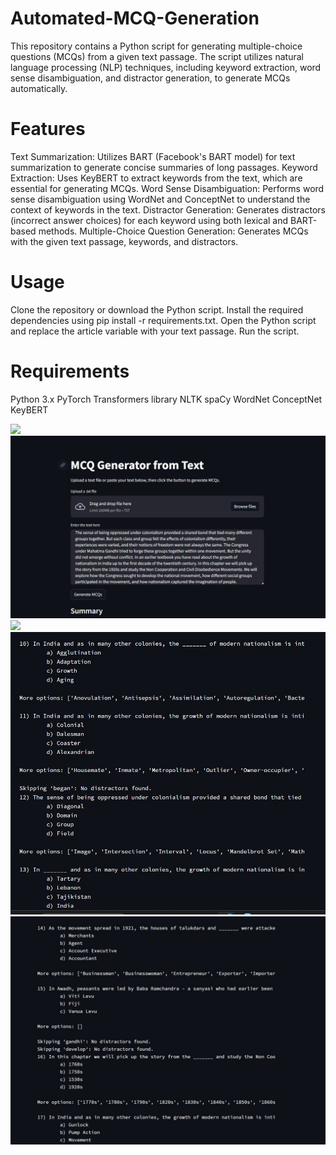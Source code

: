 # Automated-MCQ-Generation
This repository contains a Python script for generating multiple-choice questions (MCQs) from a given text passage. The script utilizes natural language processing (NLP) techniques, including keyword extraction, word sense disambiguation, and distractor generation, to generate MCQs automatically.

# Features
Text Summarization: Utilizes BART (Facebook's BART model) for text summarization to generate concise summaries of long passages.
Keyword Extraction: Uses KeyBERT to extract keywords from the text, which are essential for generating MCQs.
Word Sense Disambiguation: Performs word sense disambiguation using WordNet and ConceptNet to understand the context of keywords in the text.
Distractor Generation: Generates distractors (incorrect answer choices) for each keyword using both lexical and BART-based methods.
Multiple-Choice Question Generation: Generates MCQs with the given text passage, keywords, and distractors.

# Usage
Clone the repository or download the Python script.
Install the required dependencies using pip install -r requirements.txt.
Open the Python script and replace the article variable with your text passage.
Run the script.

# Requirements
Python 3.x
PyTorch
Transformers library
NLTK
spaCy
WordNet
ConceptNet
KeyBERT

![](images/prog1.png)
![](images/proj2.jpg)
![](images/proj3.png)
![](images/proj4.jpg)
![](images/proj5.jpg)
